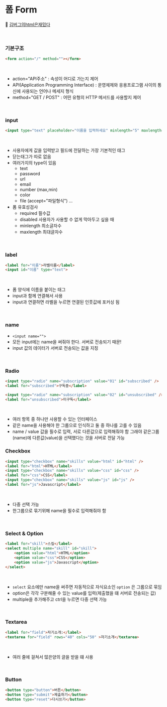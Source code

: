 # 폼 Form
📌 [김버그의html은재밌다](https://edu.goorm.io/lecture/20583/%25EA%25B9%2580%25EB%25B2%2584%25EA%25B7%25B8%25EC%259D%2598-html-css%25EB%258A%2594-%25EC%259E%25AC%25EB%25B0%258C%25EB%258B%25A4)

<br>

### 기본구조 
```html
<form action="/" method=""></form>
```
<br>

* action="API주소" : 속성이 어디로 가는지 제어 
* API(Application Programming Interface) : 운영체제와 응용프로그램 사이의 통신에 사용되는 언어나 메세지 형식
* method="GET / POST" : 어떤 유형의 HTTP 메서드를 사용할지 제어

<br>

### input
```html
<input type="text" placeholder="이름을 입력하세요" minlength="5" maxlength="13" required disabled value="값">
```
<br>

* 사용자에게 값을 입력받고 필드에 전달하는 가장 기본적인 태그
* 닫는태그가 따로 없음
* 여러가지의 type이 있음
    * text
    * password
    * url
    * email
    * number (max,min)
    * color 
    * file (accept="파일형식") ...
* 폼 유효성검사
    * required 필수값
    * disabled 사용자가 사용할 수 없게 막아두고 싶을 때
    * minlength 최소글자수
    * maxlength 최대글자수 

<br>

### label
```html
<label for="이름">라벨이름</label>
<input id="이름" type="text">
```
<br>

* 폼 양식에 이름을 붙이는 태그
* input과 함께 연결해서 사용 
* input과 연결하면 라벨을 누르면 연결된 인풋값에 포커싱 됨

<br>

### name
* `<input name="">`
* 모든 input에는 name을 써줘야 한다. 서버로 전송되기 때문!
* input 값의 데이터가 서버로 전송되는 값을 지칭

<br>

### Radio
```html
<input type="radio" name="subscription" value="01" id="subscribed" />
<label for="subscribed">구독중</label>

<input type="radio" name="subscription" value="02" id="unsubscribed" />
<label for="unsubscribed">미구독</label>
```
<br>

* 여러 항목 중 하나만 사용할 수 있는 인터페이스
* 같은 name을 사용해야 한 그룹으로 인식하고 둘 중 하나를 고를 수 있음
* name / value 값을 필수로 입력, 서로 다른값으로 입력해줘야 함 그래야 같은그룹(name)에 다른값(value)을 선택했다는 것을 서버로 전달 가능

### Checkbox
```html
<input type="checkbox" name="skills" value="html" id="html" />
<label for="html">HTML</label>
<input type="checkbox" name="skills" value="css" id="css" />
<label for="css">CSS</label>
<input type="checkbox" name="skills" value="js" id="js" />
<label for="js">Javascript</label>
```
<br>

* 다중 선택 가능
* 한그룹으로 묶기위해 name을 필수로 입력해줘야 함

<br>

### Select & Option
```html
<label for="skill">스킬</label>
<select multiple name="skill" id="skill">
    <option value="html">HTML</option>
    <option value="css">CSS</option>
    <option value="js">Javascript</option>
</select>
```
<br>

* `select` 요소에만 name을 써주면 자동적으로 자식요소인 `option` 은 그룹으로 묶임
* option은 각각 구분해줄 수 있는 value를 입력(제출했을 떄 서버로 전송되는 값)
* multiple을 추가해주고 ctrl을 누르면 다중 선택 가능

<br>

### Textarea
```html
<label for="field">자기소개:</label>
<textarea for="field" rows="40" cols="50" >자기소개</textarea>
```
<br>

* 여러 줄에 걸쳐서 많은양의 글을 받을 떄 사용

<br>

### Button
```html
<button type="button">버튼</button>
<button type="submit">제출하기</button>
<button type="reset">다시쓰기</button>
```

